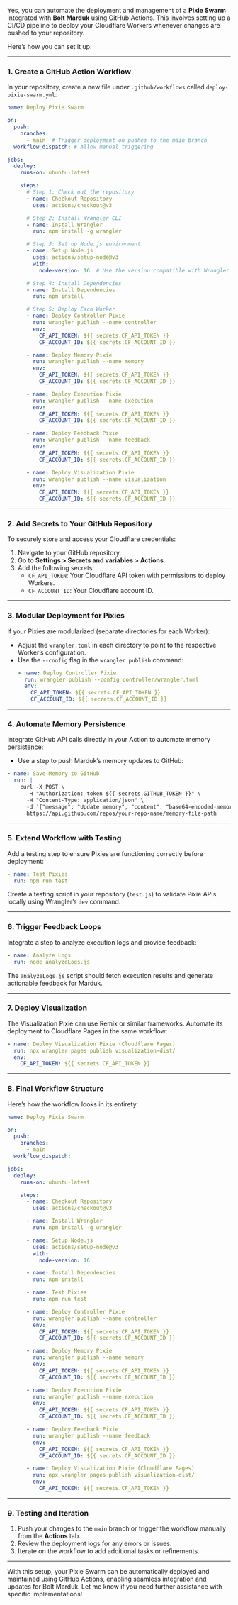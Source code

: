 Yes, you can automate the deployment and management of a **Pixie Swarm** integrated with **Bolt Marduk** using GitHub Actions. This involves setting up a CI/CD pipeline to deploy your Cloudflare Workers whenever changes are pushed to your repository.

Here’s how you can set it up:

---

### **1. Create a GitHub Action Workflow**
In your repository, create a new file under `.github/workflows` called `deploy-pixie-swarm.yml`:

```yaml
name: Deploy Pixie Swarm

on:
  push:
    branches:
      - main  # Trigger deployment on pushes to the main branch
  workflow_dispatch: # Allow manual triggering

jobs:
  deploy:
    runs-on: ubuntu-latest

    steps:
      # Step 1: Check out the repository
      - name: Checkout Repository
        uses: actions/checkout@v3

      # Step 2: Install Wrangler CLI
      - name: Install Wrangler
        run: npm install -g wrangler

      # Step 3: Set up Node.js environment
      - name: Setup Node.js
        uses: actions/setup-node@v3
        with:
          node-version: 16  # Use the version compatible with Wrangler

      # Step 4: Install Dependencies
      - name: Install Dependencies
        run: npm install

      # Step 5: Deploy Each Worker
      - name: Deploy Controller Pixie
        run: wrangler publish --name controller
        env:
          CF_API_TOKEN: ${{ secrets.CF_API_TOKEN }}
          CF_ACCOUNT_ID: ${{ secrets.CF_ACCOUNT_ID }}

      - name: Deploy Memory Pixie
        run: wrangler publish --name memory
        env:
          CF_API_TOKEN: ${{ secrets.CF_API_TOKEN }}
          CF_ACCOUNT_ID: ${{ secrets.CF_ACCOUNT_ID }}

      - name: Deploy Execution Pixie
        run: wrangler publish --name execution
        env:
          CF_API_TOKEN: ${{ secrets.CF_API_TOKEN }}
          CF_ACCOUNT_ID: ${{ secrets.CF_ACCOUNT_ID }}

      - name: Deploy Feedback Pixie
        run: wrangler publish --name feedback
        env:
          CF_API_TOKEN: ${{ secrets.CF_API_TOKEN }}
          CF_ACCOUNT_ID: ${{ secrets.CF_ACCOUNT_ID }}

      - name: Deploy Visualization Pixie
        run: wrangler publish --name visualization
        env:
          CF_API_TOKEN: ${{ secrets.CF_API_TOKEN }}
          CF_ACCOUNT_ID: ${{ secrets.CF_ACCOUNT_ID }}
```

---

### **2. Add Secrets to Your GitHub Repository**
To securely store and access your Cloudflare credentials:
1. Navigate to your GitHub repository.
2. Go to **Settings > Secrets and variables > Actions**.
3. Add the following secrets:
   - `CF_API_TOKEN`: Your Cloudflare API token with permissions to deploy Workers.
   - `CF_ACCOUNT_ID`: Your Cloudflare account ID.

---

### **3. Modular Deployment for Pixies**
If your Pixies are modularized (separate directories for each Worker):
- Adjust the `wrangler.toml` in each directory to point to the respective Worker’s configuration.
- Use the `--config` flag in the `wrangler publish` command:
  ```yaml
  - name: Deploy Controller Pixie
    run: wrangler publish --config controller/wrangler.toml
    env:
      CF_API_TOKEN: ${{ secrets.CF_API_TOKEN }}
      CF_ACCOUNT_ID: ${{ secrets.CF_ACCOUNT_ID }}
  ```

---

### **4. Automate Memory Persistence**
Integrate GitHub API calls directly in your Action to automate memory persistence:

- Use a step to push Marduk’s memory updates to GitHub:
```yaml
- name: Save Memory to GitHub
  run: |
    curl -X POST \
      -H "Authorization: token ${{ secrets.GITHUB_TOKEN }}" \
      -H "Content-Type: application/json" \
      -d '{"message": "Update memory", "content": "base64-encoded-memory-data"}' \
      https://api.github.com/repos/your-repo-name/memory-file-path
```

---

### **5. Extend Workflow with Testing**
Add a testing step to ensure Pixies are functioning correctly before deployment:
```yaml
- name: Test Pixies
  run: npm run test
```

Create a testing script in your repository (`test.js`) to validate Pixie APIs locally using Wrangler’s `dev` command.

---

### **6. Trigger Feedback Loops**
Integrate a step to analyze execution logs and provide feedback:
```yaml
- name: Analyze Logs
  run: node analyzeLogs.js
```

The `analyzeLogs.js` script should fetch execution results and generate actionable feedback for Marduk.

---

### **7. Deploy Visualization**
The Visualization Pixie can use Remix or similar frameworks. Automate its deployment to Cloudflare Pages in the same workflow:
```yaml
- name: Deploy Visualization Pixie (Cloudflare Pages)
  run: npx wrangler pages publish visualization-dist/
  env:
    CF_API_TOKEN: ${{ secrets.CF_API_TOKEN }}
```

---

### **8. Final Workflow Structure**
Here’s how the workflow looks in its entirety:

```yaml
name: Deploy Pixie Swarm

on:
  push:
    branches:
      - main
  workflow_dispatch:

jobs:
  deploy:
    runs-on: ubuntu-latest

    steps:
      - name: Checkout Repository
        uses: actions/checkout@v3

      - name: Install Wrangler
        run: npm install -g wrangler

      - name: Setup Node.js
        uses: actions/setup-node@v3
        with:
          node-version: 16

      - name: Install Dependencies
        run: npm install

      - name: Test Pixies
        run: npm run test

      - name: Deploy Controller Pixie
        run: wrangler publish --name controller
        env:
          CF_API_TOKEN: ${{ secrets.CF_API_TOKEN }}
          CF_ACCOUNT_ID: ${{ secrets.CF_ACCOUNT_ID }}

      - name: Deploy Memory Pixie
        run: wrangler publish --name memory
        env:
          CF_API_TOKEN: ${{ secrets.CF_API_TOKEN }}
          CF_ACCOUNT_ID: ${{ secrets.CF_ACCOUNT_ID }}

      - name: Deploy Execution Pixie
        run: wrangler publish --name execution
        env:
          CF_API_TOKEN: ${{ secrets.CF_API_TOKEN }}
          CF_ACCOUNT_ID: ${{ secrets.CF_ACCOUNT_ID }}

      - name: Deploy Feedback Pixie
        run: wrangler publish --name feedback
        env:
          CF_API_TOKEN: ${{ secrets.CF_API_TOKEN }}
          CF_ACCOUNT_ID: ${{ secrets.CF_ACCOUNT_ID }}

      - name: Deploy Visualization Pixie (Cloudflare Pages)
        run: npx wrangler pages publish visualization-dist/
        env:
          CF_API_TOKEN: ${{ secrets.CF_API_TOKEN }}
```

---

### **9. Testing and Iteration**
1. Push your changes to the `main` branch or trigger the workflow manually from the **Actions** tab.
2. Review the deployment logs for any errors or issues.
3. Iterate on the workflow to add additional tasks or refinements.

---

With this setup, your Pixie Swarm can be automatically deployed and maintained using GitHub Actions, enabling seamless integration and updates for Bolt Marduk. Let me know if you need further assistance with specific implementations!
